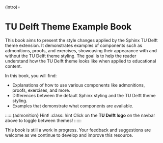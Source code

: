 (intro)=
# TU Delft Theme Example Book

This book aims to present the style changes applied by the Sphinx TU Delft theme extension. It demonstrates examples of components such as admonitions, proofs, and exercises, showcasing their appearance with and without the TU Delft theme styling. The goal is to help the reader understand how the TU Delft theme looks like when applied to educational content.

In this book, you will find:

- Explanations of how to use various components like admonitions, proofs, exercises, and more.
- Differences between the default Sphinx styling and the TU Delft theme styling.
- Examples that demonstrate what components are available.

::::::{admonition} Hint!
:class: hint
Click on the **TU Delft logo** on the navbar above to toggle between themes!
::::::

This book is still a work in progress. Your feedback and suggestions are welcome as we continue to develop and improve this resource.